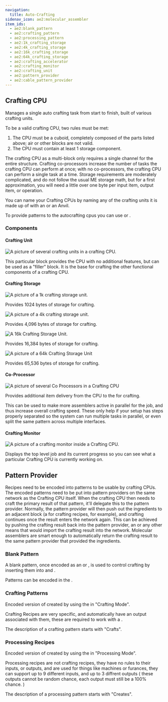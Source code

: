 ```yaml
---
navigation:
  title: Auto-Crafting
sidenav_icon: ae2:molecular_assembler
item_ids:
  - ae2:blank_pattern
  - ae2:crafting_pattern
  - ae2:processing_pattern
  - ae2:1k_crafting_storage
  - ae2:4k_crafting_storage
  - ae2:16k_crafting_storage
  - ae2:64k_crafting_storage
  - ae2:crafting_accelerator
  - ae2:crafting_monitor
  - ae2:crafting_unit
  - ae2:pattern_provider
  - ae2:cable_pattern_provider
---
```


## Crafting CPU

Manages a single auto crafting task from start to finish, built of various crafting units.

To be a valid crafting CPU, two rules must be met:

1. The CPU must be a cuboid, completely composed of the parts listed above; air or other blocks are not valid.
2. The CPU must contain at least 1 storage component.

The crafting CPU as a multi-block only requires a single channel for the
entire structure. Crafting co-processors increase the number of tasks the
crafting CPU can perform at once; with no co-processors, the crafting CPU can
perform a single task at a time. Storage requirements are moderately
complicated, and do not follow the usual ME storage math, but for a first
approximation, you will need a little over one byte per input item, output
item, or operation.

You can name your Crafting CPUs by naming any of the crafting units it is made up of with
an <ItemLink id="inscriber"/> or an Anvil.

To provide patterns to the autocrafting cpus you can use <ItemLink id="interface"/>
or <ItemLink id="level_emitter"/>.

### Components

#### Crafting Unit

![A picture of several crafting units in a crafting CPU.](../../public/assets/large/craftingunit.png)

This particular block provides the CPU with no additional features, but can be used as a "filler" block.
It is the base for crafting the other functional components of a crafting CPU.

#### Crafting Storage

![A picture of a 1k crafting storage unit.](../../public/assets/large/crafting1k.png)

Provides 1024 bytes of storage for crafting.

<RecipeFor id="1k_crafting_storage" />

![A picture of a 4k crafting storage unit.](../../public/assets/large/crafting4k.png)

Provides 4,096 bytes of storage for crafting.

<RecipeFor id="4k_crafting_storage" />

![A 16k Crafting Storage Unit.](../../public/assets/large/crafting16k.png)

Provides 16,384 bytes of storage for crafting.

<RecipeFor id="16k_crafting_storage" />

![A picture of a 64k Crafting Storage Unit](../../public/assets/large/crafting64k.png)

Provides 65,536 bytes of storage for crafting.

<RecipeFor id="64k_crafting_storage" />

#### Co-Processor

![A picture of several Co Processors in a Crafting CPU](../../public/assets/large/craftingco.png)

Provides additional item delivery from the CPU to the <ItemLink id="pattern_provider"/> for
crafting.

This can be used to make more assemblers active in parallel for the job, and
thus increase overall crafting speed. These only help if your setup has steps
properly separated so the system can run multiple tasks in parallel, or even
split the same pattern across multiple interfaces.

<RecipeFor id="crafting_accelerator" />

#### Crafting Monitor

![A picture of a crafting monitor inside a Crafting CPU.](../../public/assets/large/craftingmonitor.png)

Displays the top level job and its current progress so you can see what a particular Crafting CPU is currently
working on.

<RecipeFor id="crafting_monitor" />

## Pattern Provider

Recipes need to be encoded into patterns to be usable by crafting CPUs. The encoded patterns need to be put
into pattern providers on the same network as the Crafting CPU itself. When the crafting CPU then
needs to craft the primary result of that pattern, it'll delegate this to the
pattern provider. Normally, the pattern provider will then push out the
ingredients to an adjacent block (a <ItemLink id="molecular_assembler"/> for crafting recipes, for example),
and crafting continues once the result enters the network again.
This can be achieved by pushing the crafting result back into the pattern provider,
an <ItemLink id="interface" /> or any other means that would import the crafting result into the network. Molecular
assemblers are smart enough to automatically return the crafting result to the same pattern provider that provided
the ingredients.

<RecipeFor id="pattern_provider" />
<RecipeFor id="cable_pattern_provider" />

### Blank Pattern

A blank pattern, once encoded as an <ItemLink id="crafting_pattern"/>
or <ItemLink id="processing_pattern"/>, is used to control
crafting by inserting them into <ItemLink id="molecular_assembler"/> and <ItemLink
id="pattern_provider"/>.

Patterns can be encoded in the <ItemLink id="pattern_encoding_terminal" />.

<RecipeFor id="blank_pattern" />

### Crafting Patterns

Encoded version of <ItemLink id="blank_pattern"/> created by using
the <ItemLink id="pattern_encoding_terminal"/> in "Crafting Mode".

Crafting Recipes are very specific, and automatically have an output
associated with them, these are required to work with a <ItemLink
id="molecular_assembler"/>.

The description of a crafting pattern starts with "Crafts".

### Processing Recipes

Encoded version of <ItemLink id="blank_pattern"/> created by using
the <ItemLink id="pattern_encoding_terminal"/> in "Processing Mode".

Processing recipes are not crafting recipes, they have no rules to their
inputs, or outputs, and are used for things like machines or furances, they
can support up to 9 different inputs, and up to 3 diffrent outputs ( these
outputs cannot be random chance, each output must still be a 100% chance. )

The description of a processing pattern starts with "Creates".
